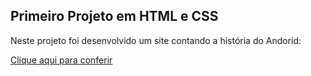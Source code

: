 ## Primeiro Projeto em HTML e CSS

Neste projeto foi desenvolvido um site contando a história do Andorid:

<a href="https://fabricioviannasm.github.io/projeto-android/">Clique aqui para conferir<a>